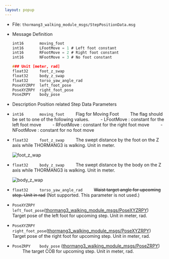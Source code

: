 ```yaml
---
layout: popup
---
```


- File: `thormang3_walking_module_msgs/StepPositionData.msg`

- Message Definition

  ```c
  int16       moving_foot
  int16       LFootMove = 1 # Left foot constant
  int16       RFootMove = 2 # Right foot constant
  int16       NFootMove = 3 # No foot constant

  ### Unit [meter, rad]
  float32     foot_z_swap
  float32     body_z_swap
  float32     torso_yaw_angle_rad
  PoseXYZRPY  left_foot_pose
  PoseXYZRPY  right_foot_pose
  PoseZRPY    body_pose
  ```

- Description
Position related Step Data Parameters
* `int16       moving_foot`
&emsp;&emsp; Flag for Moving Foot
&emsp;&emsp; The flag should be set to one of the following values.
&emsp;&emsp; - LFootMove : constant for the left foot move
&emsp;&emsp; - RFootMove : constant for the right foot move
&emsp;&emsp; - NFootMove : constant for no foot move



* `float32     foot_z_swap`
&emsp;&emsp; The swept distance by the foot on the Z axis while THORMANG3 is walking. Unit in meter.
&emsp;&emsp;

  ![foot_z_wap](/assets/images/platform/op3/op3_walking_module_image152.jpg)

* `float32     body_z_swap`
&emsp;&emsp; The swept distance by the body on the Z axis while THORMANG3 is walking. Unit in meter.
&emsp;&emsp;

  ![body_z_wap](/assets/images/platform/op3/op3_walking_module_image154.jpg)

* `float32     torso_yaw_angle_rad`
&emsp;&emsp; ~~Waist target angle for upcoming step. Unit in rad~~ (Not supported. This parameter is not used.)

* `PoseXYZRPY  left_foot_pose`([thormang3_walking_module_msgs/PoseXYZRPY])
&emsp;&emsp; Target pose of the left foot for upcoming step. Unit in meter, rad.

* `PoseXYZRPY  right_foot_pose`([thormang3_walking_module_msgs/PoseXYZRPY])
&emsp;&emsp; Target pose of the right foot for upcoming step. Unit in meter, rad.

* `PoseZRPY    body_pose` ([thormang3_walking_module_msgs/PoseZRPY])
&emsp;&emsp; The target COB for upcoming step. Unit in meter, rad.

[thormang3_walking_module_msgs/PoseXYZRPY]: /docs/en/platform/msgs/PoseXYZRPY_msg/#posexyzrpy_msg
[thormang3_walking_module_msgs/PoseZRPY]: /docs/en/platform/msgs/PoseZRPY_msg/#posezrpy-msg
